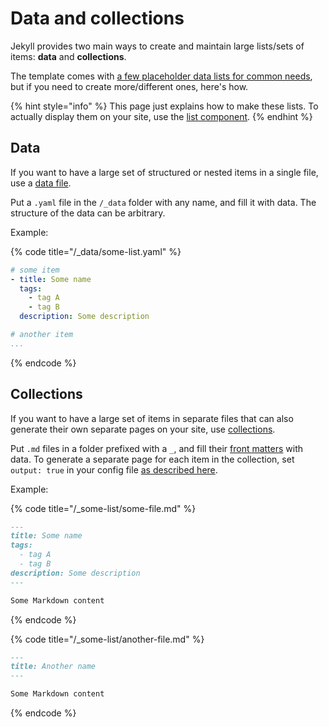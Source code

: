 # Data and collections

Jekyll provides two main ways to create and maintain large lists/sets of items: **data** and **collections**.&#x20;

The template comes with [a few placeholder data lists for common needs](../basics/components/list.md#data-and-components), but if you need to create more/different ones, here's how.

{% hint style="info" %}
This page just explains how to make these lists. To actually display them on your site, use the [list component](../basics/components/list.md).
{% endhint %}

## **Data**

If you want to have a large set of structured or nested items in a single file, use a [data file](https://jekyllrb.com/docs/datafiles/).

Put a `.yaml` file in the `/_data` folder with any name, and fill it with data. The structure of the data can be arbitrary.

Example:

{% code title="/_data/some-list.yaml" %}
```yaml
# some item
- title: Some name
  tags:
    - tag A
    - tag B
  description: Some description

# another item
...
```
{% endcode %}

## **Collections**

If you want to have a large set of items in separate files that can also generate their own separate pages on your site, use [collections](https://jekyllrb.com/docs/collections).&#x20;

Put `.md` files in a folder prefixed with a `_`, and fill their [front matters](../basics/edit-pages.md#edit-page-details) with data. To generate a separate page for each item in the collection, set `output: true` in your config file [as described here](https://jekyllrb.com/docs/collections).

Example:

{% code title="/_some-list/some-file.md" %}
```markdown
---
title: Some name
tags:
  - tag A
  - tag B
description: Some description
---

Some Markdown content
```
{% endcode %}

{% code title="/_some-list/another-file.md" %}
```markdown
---
title: Another name
---

Some Markdown content
```
{% endcode %}
